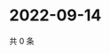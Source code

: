 # 2022-09-14

共 0 条

<!-- BEGIN WEIBO -->
<!-- 最后更新时间 Wed Sep 14 2022 17:19:42 GMT+0800 (China Standard Time) -->

<!-- END WEIBO -->
